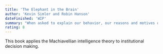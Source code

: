 ```yaml
---
title: 'The Elephant in the Brain'
author: 'Kevin Simler and Robin Hanson'
dateFinished: 'WIP'
summary: "When asked to explain our behavior, our reasons and motives often don't match up. Because it's advantageous to hide our motives from others, we also do so from ourself. When we fail to acknowledge this, especially on an institutional level, problems can arise."
rating: 8
---
```

This book applies the Machiavellian intelligence theory to institutional decision making.
